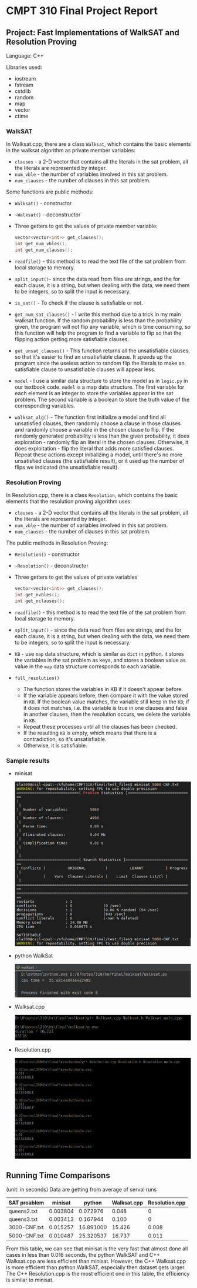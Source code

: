 # CMPT 310 Final Project Report

## Project: Fast Implementations of WalkSAT and Resolution Proving

Language: C++

Libraries used: 

* iostream
* fstream
* cstdlib
* random
* map
* vector
* ctime

### WalkSAT

In Walksat.cpp, there are a class `Walksat`, which contains the basic elements in the walksat algorithm as private member variables: 

* `clauses` - a 2-D vector that contains all the literals in the sat problem, all the literals are represented by integer. 
* `num_vble` - the number of variables involved in this sat problem.
* `num_clauses` - the number of clauses in this sat problem.

Some functions are public methods:

* `Walksat()` - constructor

* `~Walksat()` - deconstructor

* Three getters to get the values of private member variable:

  ```c++
  vector<vector<int>> get_clauses();
  int get_num_vbles();
  int get_num_clauses();
  ```

* `readfile()` - this method is to read the text file of the sat problem from local storage to memory.
* `split_input()`- since the data read from files are strings, and the for each clause, it is a string, but when dealing with the data, we need them to be integers, so to split the input is necessary.
* `is_sat()` - To check if the clause is satisfiable or not.
* `get_num_sat_clauses()` - I write this method due to a trick in my main walksat function. If the random probability is less than the probability given, the program will not flip any variable, which is time consuming, so this function will help the program to find a variable to flip so that the flipping action getting more satisfiable clauses. 
* `get_unsat_clauses()` - This function returns all the unsatisfiable clauses, so that it's easier to find an unsatisfiable clause. It speeds up the program since the useless action to random flip the literals to make an satisfiable clause to unsatisfiable clauses will appear less.
* `model` - I use a similar data structure to store the model as in `logic.py` in our textbook code. `model` is a map data structure. The first variable for each element is an integer to store the variables appear in the sat problem. The second variable is a boolean to store the truth value of the corresponding variables. 
* `walksat_alg()` - The function first initialize a model and find all unsatisfied clauses, then randomly choose a clause in those clauses and randomly choose a variable in the chosen clause to flip. If the randomly generated probability is less than the given probability, it does exploration - randomly flip an literal in the chosen clauses. Otherwise, it does exploitation - flip the literal that adds more satisfied clauses. Repeat these actions except initializing a model, until there's no more unsatisfied clauses (the satisfiable result), or it used up the number of flips we indicated (the unsatisfiable result).



### Resolution Proving

In Resolution.cpp, there is a class `Resolution`, which contains the basic elements that the resolution proving algorithm uses:

* `clauses` - a 2-D vector that contains all the literals in the sat problem, all the literals are represented by integer. 
* `num_vble` - the number of variables involved in this sat problem.
* `num_clauses` - the number of clauses in this sat problem.

The public methods in Resolution Proving:

* `Resolution()` - constructor

* `~Resolution()` - deconstructor

* Three getters to get the values of private variables

  ```c++
  vector<vector<int>> get_clauses();
  int get_nvbles();
  int get_nclauses();
  ```

* `readfile()` - this method is to read the text file of the sat problem from local storage to memory.

* `split_input()` - since the data read from files are strings, and the for each clause, it is a string, but when dealing with the data, we need them to be integers, so to split the input is necessary.

* `KB` - use `map` data structure, which is similar as `dict` in python. it stores the variables in the sat problem as keys, and stores a boolean value as value in the `map` data structure corresponds to each variable. 

* `full_resolution()`

  * The function stores the variables in KB if it doesn't appear before.
  * If the variable appears before, then compare it with the value stored in `KB`. If the boolean value matches, the variable still keep in the `KB`; if it does not matches, i.e. the variable is true in one clauses and false in another clauses, then the resolution occurs, we delete the variable in `KB`. 
  * Repeat these processes until all the clauses has been checked. 
  * If the resulting `KB` is empty, which means that there is a contradiction, so it's unsatisfiable. 
  * Otherwise, it is satisfiable.

### Sample results

* minisat

  <img src="img/1.png">

* python WalkSat

  <img src="img/2.png" />

* Walksat.cpp

  <img src="img/3.png" />

* Resolution.cpp

  <img src="img/4.png" />

## Running Time Comparisons 

(unit: in seconds) Data are getting from average of serval runs

| SAT proablem | minisat  | python    | Walksat.cpp | Resolution.cpp |
| ------------ | -------- | --------- | ----------- | -------------- |
| queens2.txt  | 0.003804 | 0.072976  | 0.048       | 0              |
| queens3.txt  | 0.003413 | 0.167944  | 0.100       | 0              |
| 3000-CNF.txt | 0.015257 | 16.891000 | 15.426      | 0.008          |
| 5000-CNF.txt | 0.010487 | 25.320537 | 16.737      | 0.011          |

From this table, we can see that minisat is the very fast that almost done all cases in less than 0.016 seconds, the python WalkSAT and C++ Walksat.cpp are less efficient than minisat. However, the C++ Walksat.cpp is more efficient than python WalkSAT, especially then dataset gets larger. The C++ Resolution.cpp is the most efficient one in this table, the efficiency is similar to minisat. 